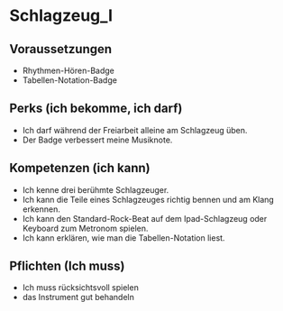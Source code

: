 # Schlagzeug_I

## Voraussetzungen

- Rhythmen-Hören-Badge
- Tabellen-Notation-Badge

## Perks (ich bekomme, ich darf)

- Ich darf während der Freiarbeit alleine am Schlagzeug üben.
- Der Badge verbessert meine Musiknote.

## Kompetenzen (ich kann)

- Ich kenne drei berühmte Schlagzeuger.
- Ich kann die Teile eines Schlagzeuges richtig bennen und am Klang erkennen.
- Ich kann den Standard-Rock-Beat auf dem Ipad-Schlagzeug oder Keyboard zum Metronom spielen.
- Ich kann erklären, wie man die Tabellen-Notation liest.

## Pflichten (Ich muss)

- Ich muss rücksichtsvoll spielen
- das Instrument gut behandeln